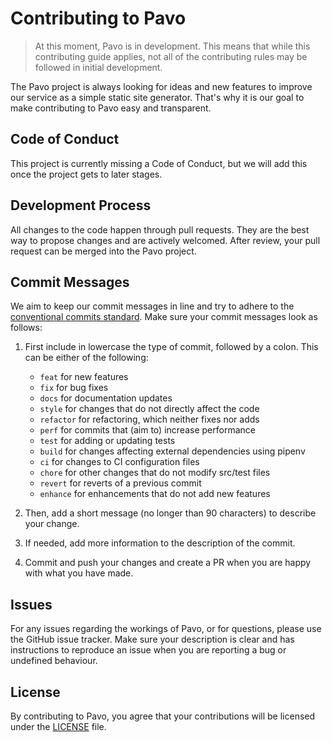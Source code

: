# Contributing to Pavo
> At this moment, Pavo is in development. This means that while this contributing guide applies, not all of the contributing rules may be followed in initial development.

The Pavo project is always looking for ideas and new features to improve our service as a simple static site generator. That's why it is our goal to make contributing to Pavo easy and transparent.

## Code of Conduct
This project is currently missing a Code of Conduct, but we will add this once the project gets to later stages.

## Development Process
All changes to the code happen through pull requests. They are the best way to propose changes and are actively welcomed. After review, your pull request can be merged into the Pavo project.

## Commit Messages
We aim to keep our commit messages in line and try to adhere to the [conventional commits standard](https://www.conventionalcommits.org/en/v1.0.0-beta.2/). Make sure your commit messages look as follows:
1. First include in lowercase the type of commit, followed by a colon. This can be either of the following:
    - `feat` for new features
    - `fix` for bug fixes
    - `docs` for documentation updates
    - `style` for changes that do not directly affect the code
    - `refactor` for refactoring, which neither fixes nor adds
    - `perf` for commits that (aim to) increase performance
    - `test` for adding or updating tests
    - `build` for changes affecting external dependencies using pipenv
    - `ci` for changes to CI configuration files
    - `chore` for other changes that do not modify src/test files
    - `revert` for reverts of a previous commit
    - `enhance` for enhancements that do not add new features
    
2. Then, add a short message (no longer than 90 characters) to describe your change.
3. If needed, add more information to the description of the commit.
4. Commit and push your changes and create a PR when you are happy with what you have made.

## Issues
For any issues regarding the workings of Pavo, or for questions, please use the GitHub issue tracker. Make sure your description is clear and has instructions to reproduce an issue when you are reporting a bug or undefined behaviour.

## License
By contributing to Pavo, you agree that your contributions will be licensed under the [LICENSE](LICENSE.md) file.